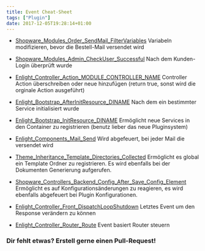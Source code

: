 ```yaml
---
title: Event Cheat-Sheet
tags: ["Plugin"]
date: 2017-12-05T19:28:14+01:00
---
```


- [Shopware_Modules_Order_SendMail_FilterVariables](https://github.com/shopware/shopware/blob/b3520661f1c182baa9e2f3dbd8c351f25d2284f4/engine/Shopware/Core/sOrder.php#L840)
Variabeln modifizieren, bevor die Bestell-Mail versendet wird

- [Shopware_Modules_Admin_CheckUser_Successful](https://github.com/shopware/shopware/blob/07741024ceeb40e905135b9633e0c02e22982b39/engine/Shopware/Core/sAdmin.php#L866)
Nach dem Kunden-Login überprüft wurde

- [Enlight_Controller_Action_MODULE_CONTROLLER_NAME](https://github.com/shopware/shopware/blob/39283e3e65a5e85af6bc7b0cead6fa482810a4d4/engine/Library/Enlight/Controller/Action.php#L154)
Controller Action überschreiben oder neue hinzufügen (return true, sonst wird die orginale Action ausgeführt)

- [Enlight_Bootstrap_AfterInitResource_DINAME](https://github.com/shopware/shopware/blob/321f6f4eeb3f234a111c970b705bd330b43fb4af/engine/Shopware/Components/DependencyInjection/Container.php#L225)
Nach dem ein bestimmter Service initialisiert wurde

- [Enlight_Bootstrap_InitResource_DINAME](https://github.com/shopware/shopware/blob/321f6f4eeb3f234a111c970b705bd330b43fb4af/engine/Shopware/Components/DependencyInjection/Container.php#L207)
Ermöglicht neue Services in den Container zu registrieren (benutz lieber das neue Pluginsystem)

- [Enlight_Components_Mail_Send](https://github.com/shopware/shopware/blob/b37fb378cd099602317714d131c75c9cc1df39ef/engine/Library/Enlight/Components/Mail.php#L330)
Wird abgefeuert, bei jeder Mail die versendet wird

- [Theme_Inheritance_Template_Directories_Collected](https://github.com/shopware/shopware/blob/b3520661f1c182baa9e2f3dbd8c351f25d2284f4/engine/Shopware/Components/Theme/Inheritance.php#L207)
Ermöglicht es global ein Template Ordner zu registrieren. Es wird ebenfalls bei der Dokumenten Generierung aufgerufen.

- [Shopware_Controllers_Backend_Config_After_Save_Config_Element](https://github.com/shopware/shopware/blob/28a3689112757c41914f6b403b17b2880e269e7a/engine/Shopware/Controllers/Backend/Config.php#L1307)
Ermöglicht es auf Konfigurationsänderungen zu reagieren, es wird ebenfalls abgefeuert bei Plugin Konfigurationen.

- [Enlight_Controller_Front_DispatchLoopShutdown](https://github.com/shopware/shopware/blob/88c2678837e83fc968ca151cf39f3360c96bf7db/engine/Library/Enlight/Controller/Front.php#L249)
Letztes Event um den Response verändern zu können

- [Enlight_Controller_Router_Route](https://github.com/shopware/shopware/blob/321f6f4eeb3f234a111c970b705bd330b43fb4af/engine/Shopware/Components/Routing/Matchers/EventMatcher.php#L68)
Event basiert Router steuern

### Dir fehlt etwas? Erstell gerne einen Pull-Request!